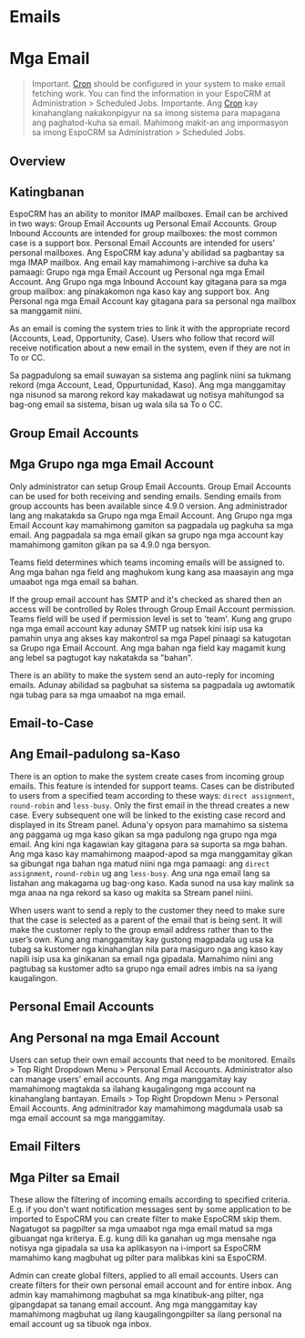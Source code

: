 # Emails
# Mga Email

> Important. [Cron](https://github.com/espocrm/documentation/blob/master/administration/server-configuration.md#setup-a-crontab) should be configured in your system to make email fetching work. You can find the information in your EspoCRM at Administration > Scheduled Jobs.
>Importante. Ang [Cron](https://github.com/espocrm/documentation/blob/master/administration/server-configuration.md#setup-a-crontab) kay kinahanglang nakakonpigyur na sa imong sistema para mapagana ang paghatod-kuha sa email. Mahimong makit-an ang impormasyon sa imong EspoCRM sa Administration > Scheduled Jobs.

## Overview
## Katingbanan

EspoCRM has an ability to monitor IMAP mailboxes. Email can be archived in two ways: Group Email Accounts ug Personal Email Accounts. Group Inbound Accounts are intended for group mailboxes: the most common case is a support box. Personal Email Accounts are intended for users’ personal mailboxes.
Ang EspoCRM kay aduna'y abilidad sa pagbantay sa mga IMAP mailbox. Ang email kay mamahimong i-archive sa duha ka pamaagi: Grupo nga mga Email Account ug Personal nga mga Email Account. Ang Grupo nga mga Inbound Account kay gitagana para sa mga group mailbox: ang pinakakomon nga kaso kay ang support box. Ang Personal nga mga Email Account kay gitagana para sa personal nga mailbox sa manggamit niini.

As an email is coming the system tries to link it with the appropriate record (Accounts, Lead, Opportunity, Case). Users who follow that record will receive notification about a new email in the system, even if they are not in To or CC.

Sa pagpadulong sa email suwayan sa sistema ang paglink niini sa tukmang rekord (mga Account, Lead, Oppurtunidad, Kaso). Ang mga manggamitay nga nisunod sa marong rekord kay makadawat ug notisya mahitungod sa bag-ong email sa sistema, bisan ug wala sila sa To o CC.

## Group Email Accounts
## Mga Grupo nga mga Email Account

Only administrator can setup Group Email Accounts. Group Email Accounts can be used for both receiving and sending emails. Sending emails from group accounts has been available since 4.9.0 version.
Ang administrador lang ang makatakda sa Grupo nga mga Email Account. Ang Grupo nga mga Email Account kay mamahimong gamiton sa pagpadala ug pagkuha sa mga email. Ang pagpadala sa mga email gikan sa grupo nga mga account kay mamahimong gamiton gikan pa sa 4.9.0 nga bersyon.

Teams field determines which teams incoming emails will be assigned to. 
Ang mga bahan nga field ang maghukom kung kang asa maasayin ang mga umaabot nga mga email sa bahan.

If the group email account has SMTP and it's checked as shared then an access will be controlled by Roles through Group Email Account permission. Teams field will be used if permission level is set to 'team'.
Kung ang grupo nga mga email account kay adunay SMTP ug natsek kini isip usa ka pamahin unya ang akses kay makontrol sa mga Papel pinaagi sa katugotan sa Grupo nga Email Account. Ang mga bahan nga field kay magamit kung ang lebel sa pagtugot kay nakatakda sa "bahan".

There is an ability to make the system send an auto-reply for incoming emails.
Adunay abilidad sa pagbuhat sa sistema sa pagpadala ug awtomatik nga tubag para sa mga umaabot na mga email.

## Email-to-Case
## Ang Email-padulong sa-Kaso

There is an option to make the system create cases from incoming group emails. 
This feature is intended for support teams. 
Cases can be distributed to users from a specified team according to these ways: 
`direct assignment`, `round-robin` and `less-busy`. 
Only the first email in the thread creates a new case. 
Every subsequent one will be linked to the existing case record and displayed in its Stream panel.
Aduna'y opsyon para mamahimo sa sistema ang paggama ug mga kaso gikan sa mga padulong nga grupo nga mga email.
Ang kini nga kagawian kay gitagana para sa suporta sa mga bahan.
Ang mga kaso kay mamahimong maapod-apod sa mga manggamitay gikan sa gibungat nga bahan nga matud niini nga mga pamaagi:
ang `direct assignment`, `round-robin` ug ang `less-busy`.
Ang una nga email lang sa listahan ang makagama ug bag-ong kaso.
Kada sunod na usa kay malink sa mga anaa na nga rekord sa kaso ug makita sa Stream panel niini.

When users want to send a reply to the customer they need to make sure that the case is selected as a parent of the email that is being sent. It will make the customer reply to the group email address rather than to the user’s own.
Kung ang manggamitay kay gustong magpadala ug usa ka tubag sa kustomer nga kinahanglan nila para masiguro nga ang kaso kay napili isip usa ka ginikanan sa email nga gipadala. Mamahimo niini ang pagtubag sa kustomer adto sa grupo nga email adres imbis na sa iyang kaugalingon.

## Personal Email Accounts
## Ang Personal na mga Email Account

Users can setup their own email accounts that need to be monitored. Emails > Top Right Dropdown Menu > Personal Email Accounts. Administrator also can manage users' email accounts.
Ang mga manggamitay kay mamahimong magtakda sa ilahang kaugalingong mga account na kinahanglang bantayan. Emails > Top Right Dropdown Menu > Personal Email Accounts. Ang adminitrador kay mamahimong magdumala usab sa mga email account sa mga manggamitay.

## Email Filters
## Mga Pilter sa Email

These allow the filtering of incoming emails according to specified criteria. E.g. if you don't want notification messages sent by some application to be imported to EspoCRM you can create filter to make EspoCRM skip them.
Nagatugot sa pagpilter sa mga umaabot nga mga email matud sa mga gibuangat nga kriterya. E.g. kung dili ka ganahan ug mga mensahe nga notisya nga gipadala sa usa ka aplikasyon na i-import sa EspoCRM mamahimo kang magbuhat ug pilter para malibkas kini sa EspoCRM.

Admin can create global filters, applied to all email accounts. Users can create filters for their own personal email account and for entire inbox.
Ang admin kay mamahimong magbuhat sa mga kinatibuk-ang pilter, nga gipangdapat sa tanang email account. Ang mga manggamitay kay mamahimong magbuhat ug ilang kaugalingongpilter sa ilang personal na email account ug sa tibuok nga inbox.
